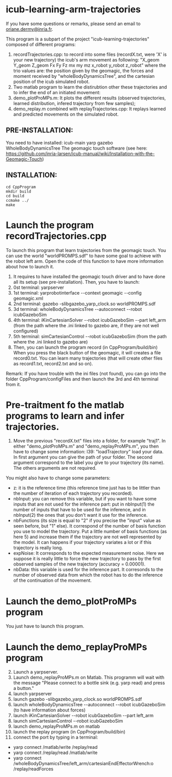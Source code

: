 # icub-learning-arm-trajectories

If you have some questions or remarks, please send an email to oriane.dermy@inria.fr.

This program is a subpart of the project "icub-learning-trajectories" composed of different programs:
1. recordTrajectories.cpp: to record into some files (recordX.txt, were 'X' is your new trajectory) the icub's arm movement as following:
"X_geom Y_geom Z_geom Fx Fy Fz mx my mz x_robot y_robot z_robot" where the trio values are: the position given by the geomagic, the forces and moment received by "wholeBodyDynamicsTree", and the cartesian position of the icub simulated robot.
2. Two matlab program to learn the distirubtion other these trajectories and to infer the end of an initiated movement:
2. demo_plotProMPs.m: It plots the different results (observed trajectories, learned distribution, infered trajectory from few samples);
3. demo_replay.m combined with replayTrajectories.cpp: It replays learned and predicted movements on the simulated robot.

## PRE-INSTALLATION:
You need to have installed:
icub-main
yarp
gazebo
WholeBodyDynamicsTree
The geomagic touch software (see here: https://github.com/inria-larsen/icub-manual/wiki/Installation-with-the-Geomagic-Touch)

## INSTALLATION:
`cd CppProgram`   
`mkdir build`   
`cd build`   
`ccmake ../`   
`make`   

# Launch the program recordTrajectories.cpp

To launch this program that learn trajectories from the geomagic touch. You can use the world "worldPROMPS.sdf" to have some goal to achieve with the robot left arm. Open the code of this function to have more information about how to launch it.

1. It requires to have installed the geomagic touch driver and  to have done all its setup (see pre-installation). Then, you have to launch:
2. 0st terminal:
yarpserver
3. 1st terminal:
yarprobotinterface --context geomagic --config geomagic.xml
4. 2nd terminal:
gazebo -slibgazebo_yarp_clock.so worldPROMPS.sdf
5. 3d terminal: 
wholeBodyDynamicsTree --autoconnect --robot icubGazeboSim
6. 4th terminal:
iKinCartesianSolver --robot icubGazeboSim --part left_arm (from the path where the .ini linked to gazebo are, if they are not well configured)
7. 5th terminal:
simCartesianControl --robot icubGazeboSim (from the path where the .ini linked to gazebo are) 
8. Then, you can launch the program record (in CppProgram/build/bin)
When you press the black button of the geomagic, it will creates a file record0.txt. You can learn many trajectories (that will create other files as record1.txt, record2.txt and so on).

Remark: If you have trouble with the ini files (not found), you can go into the folder CppProgram/configFiles and then launch the 3rd and 4th terminal from it. 

# Pre-traitment fo the matlab programs to learn and infer trajectories.

1. Move the previous "recordX.txt" files into a folder, for example "traj1". 
In either "demo_plotProMPs.m" and "demo_replayProMPs.m", you then have to change some information:
l39: "loadTrajectory" load your data. In first argument you can give the path of your folder. The second argument correspond to the label you give to your trajectory (its name). The others arguments are not required.

You might also have to change some parameters:
- z: it is the reference time (this reference time just has to be littler than the number of iteration of each trajectory you recorded).
- nbInput: you can remove this variable, but if you want to have some inputs that are not used for the inference part: put in nbInput(1) the number of inputs that have to be used for the inference, and in nbInput(2) the ones that you don't want it use for the inference.
- nbFunctions (its size is equal to "2" if you precise the "input" value as seen before, but "1" else). It correspond of the number of basis function you use to model the trajectory. Put a little number of basis functions (as here 5) and increase them if the trajectory are not well represented by the model. It can happens if your trajectory variates a lot or if this trajectory is really long. 
- expNoise: It corresponds to the expected measurement noise. Here we suppose it is really little to force the new trajectory to pass by the first observed samples of the new trajectory (accuracy = 0.00001).
- nbData: this variable is used for the inference part. It corresonds to the number of observed data from which the robot has to do the inference of the continuation of the movement.

# Launch the demo_plotProMPs program
You just have to launch this program.

# Launch the demo_replayProMPs program

2. Launch a yarpserver.
3. Launch demo_replayProMPs.m on Matlab.
This programm will wait with the message "Please connect to a bottle sink (e.g. yarp read) and press a button."
4.  launch yarpserver
5. launch gazebo -slibgazebo_yarp_clock.so worldPROMPS.sdf 
6. launch wholeBodyDynamicsTree --autoconnect --robot icubGazeboSim (to have information about forces)
7. launch iKinCartesianSolver --robot icubGazeboSim --part left_arm
8. launch simCartesianControl --robot icubGazeboSim
9. launch demo_replayProMPs.m on matlab 
10. launch the replay program (in CppProgram/build/bin)
11. connect the port by typing in a terminal:
 * yarp connect /matlab/write /replay/read
 * yarp connect /replay/read /matlab/write
 * yarp connect /wholeBodyDynamicsTree/left_arm/cartesianEndEffectorWrench:o /replay/readForces



